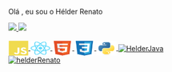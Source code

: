 Olá , eu sou o Hélder Renato 

 <div>
  <a href="https://github.com/helderRenato">
  <img height="180em" src="https://github-readme-stats.vercel.app/api?username=helderRenato&show_icons=true&theme=dracula&include_all_commits=true&count_private=true"/>
  <img height="180em" src="https://github-readme-stats.vercel.app/api/top-langs/?username=helderRenato&layout=compact&langs_count=7&theme=dracula"/>
</div>
 
 <div style="display: inline_block"><br>
  <img align="center" alt="HelderJs" height="30" width="40" src="https://raw.githubusercontent.com/devicons/devicon/master/icons/javascript/javascript-plain.svg">
  <img align="center" alt="HelderReact" height="30" width="40" src="https://raw.githubusercontent.com/devicons/devicon/master/icons/react/react-original.svg">
  <img align="center" alt="HelderHTML" height="30" width="40" src="https://raw.githubusercontent.com/devicons/devicon/master/icons/html5/html5-original.svg">
  <img align="center" alt="HelderCSS" height="30" width="40" src="https://raw.githubusercontent.com/devicons/devicon/master/icons/css3/css3-original.svg">
  <img align="center" alt="HelderPython" height="30" width="40" src="https://raw.githubusercontent.com/devicons/devicon/master/icons/python/python-original.svg">
  <img align="center" alt="HelderJava" height="30" width="40" src="https://cdn.jsdelivr.net/gh/devicons/devicon/icons/java/java-plain.svg">
</div>

<img src="https://komarev.com/ghpvc/?username=helderRenato&color=green" alt="helderRenato" /> 
